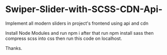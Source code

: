 # Swiper-Slider-with-SCSS-CDN-Api-
Implement all modern sliders in project's frontend using api and cdn

Install Node Modules and run npm i
after that run npm install sass
then compress scss into css 
then run this code on localhost.

Thanks.
